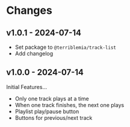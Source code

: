 # Changes

## v1.0.1 - 2024-07-14

- Set package to `@terriblemia/track-list`
- Add changelog

## v1.0.0 - 2024-07-14

Initial Features…

- Only one track plays at a time
- When one track finishes, the next one plays
- Playlist play/pause button
- Buttons for previous/next track
